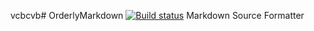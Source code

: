 vcbcvb# OrderlyMarkdown
[![Build status](https://ci.appveyor.com/api/projects/status/ubiwrb990iqn4fjy?svg=true)](https://ci.appveyor.com/project/alastairgould/orderlymarkdown)
Markdown Source Formatter
